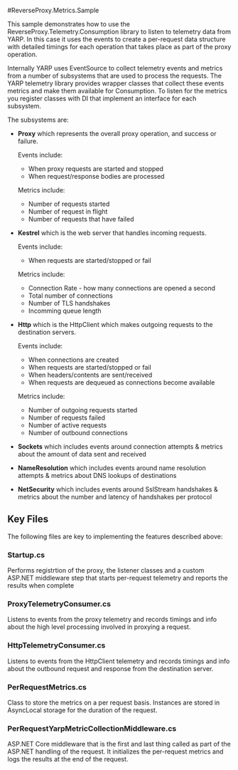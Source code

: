 #ReverseProxy.Metrics.Sample

This sample demonstrates how to use the ReverseProxy.Telemetry.Consumption library to listen to telemetry data from YARP.
In this case it uses the events to create a per-request data structure with detailed timings for each operation that takes place as part of the proxy operation.

Internally YARP uses EventSource to collect telemetry events and metrics from a number of subsystems that are used to process the requests.
The YARP telemetry library provides wrapper classes that collect these events metrics and make them available for Consumption.
To listen for the metrics you register classes with DI that implement an interface for each subsystem.

The subsystems are:
- **Proxy** which represents the overall proxy operation, and success or failure. 

  Events include:
    - When proxy requests are started and stopped
    - When request/response bodies are processed

  Metrics include:
    - Number of requests started
    - Number of request in flight
    - Number of requests that have failed

- **Kestrel** which is the web server that handles incoming requests.

  Events include:
    - When requests are started/stopped or fail
    
  Metrics include:
    - Connection Rate - how many connections are opened a second
    - Total number of connections
    - Number of TLS handshakes
    - Incomming queue length

- **Http** which is the HttpClient which makes outgoing requests to the destination servers. 

  Events include:
    - When connections are created
    - When requests are started/stopped or fail
    - When headers/contents are sent/received
    - When requests are dequeued as connections become available

  Metrics include:
    - Number of outgoing requests started
    - Number of requests failed
    - Number of active requests
    - Number of outbound connections

- **Sockets** which includes events around connection attempts & metrics about the amount of data sent and received

- **NameResolution** which includes events around name resolution attempts & metrics about DNS lookups of destinations

- **NetSecurity** which includes events around SslStream handshakes & metrics about the number and latency of handshakes per protocol

## Key Files

The following files are key to implementing the features described above:

### Startup.cs

Performs registrtion of the proxy, the listener classes and a custom ASP.NET middleware step that starts per-request telemetry and reports the results when complete

### ProxyTelemetryConsumer.cs

Listens to events from the proxy telemetry and records timings and info about the high level processing involved in proxying a request.

### HttpTelemetryConsumer.cs

Listens to events from the HttpClient telemetry and records timings and info about the outbound request and response from the destination server.

### PerRequestMetrics.cs

Class to store the metrics on a per request basis. Instances are stored in AsyncLocal storage for the duration of the request. 

### PerRequestYarpMetricCollectionMiddleware.cs

ASP.NET Core middleware that is the first and last thing called as part of the ASP.NET handling of the request. It initializes the per-request metrics and logs the results at the end of the request.
